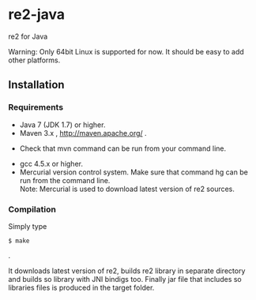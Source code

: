 re2-java
========

re2 for Java

Warning: Only 64bit Linux is supported for now. It should be easy to add other platforms.

## Installation ##

### Requirements ###
* Java 7 (JDK 1.7) or higher.
* Maven 3.x , http://maven.apache.org/ .
- Check that mvn command can be run from your command line.
* gcc 4.5.x or higher.
* Mercurial version control system. Make sure that command hg can be run from the command line.  
Note: Mercurial is used to download latest version of re2 sources.

### Compilation ###

Simply type

    $ make

.

It downloads latest version of re2, builds re2 library in separate directory and builds so library with JNI bindigs too.
Finally jar file that includes so libraries files is produced in the target folder.
